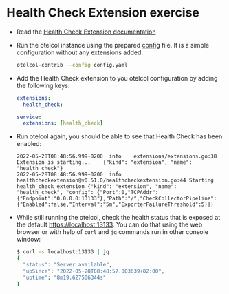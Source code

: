 # Health Check Extension exercise

* Read the [Health Check Extension documentation](https://github.com/open-telemetry/opentelemetry-collector-contrib/blob/v0.51.0/extension/healthcheckextension/README.md)

* Run the otelcol instance using the prepared [config](config.yaml) file. It is a simple configuration without any extensions added.

  ```bash
  otelcol-contrib --config config.yaml
  ```

* Add the Health Check extension to you otelcol configuration by adding the following keys:

  ```yaml
  extensions:
    health_check:

  service:
    extensions: [health_check]
  ```

* Run otelcol again, you should be able to see that Health Check has been enabled:

  ```text
  2022-05-28T08:48:56.999+0200	info	extensions/extensions.go:38	Extension is starting...	{"kind": "extension", "name": "health_check"}
  2022-05-28T08:48:56.999+0200	info	healthcheckextension@v0.51.0/healthcheckextension.go:44	Starting health_check extension	{"kind": "extension", "name": "health_check", "config": {"Port":0,"TCPAddr":{"Endpoint":"0.0.0.0:13133"},"Path":"/","CheckCollectorPipeline":{"Enabled":false,"Interval":"5m","ExporterFailureThreshold":5}}}
  ```

* While still running the otelcol, check the health status that is exposed at the default [https://localhost:13133](https://localhost:13133). You can do that using the web browser or with help of `curl` and `jq` commands run in other console window:

  ```bash
  $ curl -s localhost:13133 | jq
  {
    "status": "Server available",
    "upSince": "2022-05-28T08:48:57.003639+02:00",
    "uptime": "8m19.627506344s"
  }
  ```
